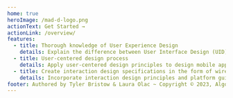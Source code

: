```yaml
---
home: true
heroImage: /mad-d-logo.png
actionText: Get Started →
actionLink: /overview/
features:
  - title: Thorough knowledge of User Experience Design
    details: Explain the difference between User Interface Design (UID) and User Experience Design (UXD) in the goal-directed design process. Describe the benefits of UXD. Initiate the appropriate interaction and visual design iterations to enhance the product usability.
  - title: User-centered design process
    details: Apply user-centered design principles to design mobile apps. Begin with user research to identify user requirements. Communicate research findings with personas and usage scenarios. Create interactive mobile mockups to verify the solution by testing it with users.
  - title: Create interaction design specifications in the form of wireframe documents
    details: Incorporate interaction design principles and platform guidelines to generate mobile UI specifications by designing various interactive wireframe documents.
footer: Authored by Tyler Bristow & Laura Olac ~ Copyright © 2023, Algonquin College of Applied Arts and Technology
---
```


